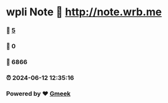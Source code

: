 # wpli Note :link: http://note.wrb.me 
### :page_facing_up: [5](http://note.wrb.me/tag.html) 
### :speech_balloon: 0 
### :hibiscus: 6866 
### :alarm_clock: 2024-06-12 12:35:16 
### Powered by :heart: [Gmeek](https://github.com/Meekdai/Gmeek)
